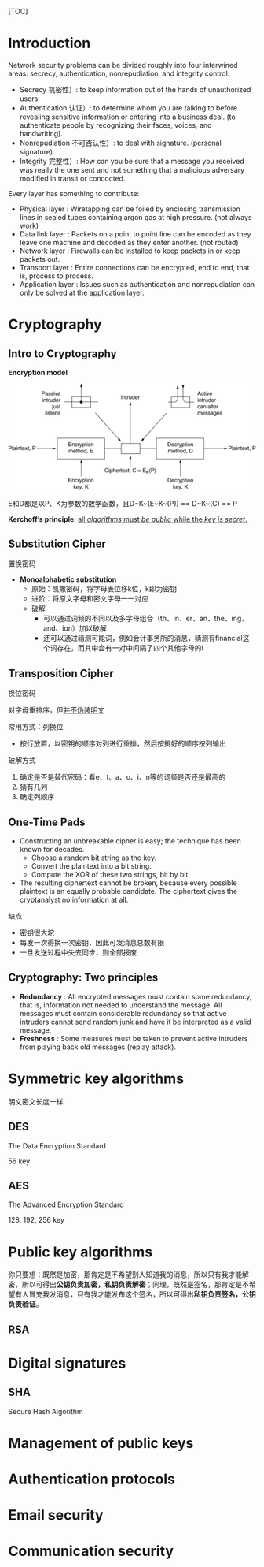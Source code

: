 [TOC]

# Introduction

Network security problems can be divided roughly into four interwined areas: secrecy, authentication, nonrepudiation, and integrity control.

* Secrecy 机密性）: to keep information out of the hands of unauthorized users.
* Authentication 认证）: to determine whom you are talking to before revealing sensitive information or entering into a business deal. (to authenticate people by recognizing their faces, voices, and handwriting).
* Nonrepudiation 不可否认性）: to deal with signature. (personal signature).
* Integrity 完整性）: How can you be sure that a message you received was really the one sent and not something that a malicious adversary modified in transit or concocted.



Every layer has something to contribute:

* Physical layer : Wiretapping can be foiled by enclosing transmission lines in sealed tubes containing argon gas at high pressure. (not always work)
* Data link layer : Packets on a point to point line can be encoded as they leave one machine and decoded as they enter another. (not routed)
* Network layer : Firewalls can be installed to keep packets in or keep packets out.
* Transport layer : Entire connections can be encrypted, end to end, that is, process to process.
* Application layer : Issues such as authentication and nonrepudiation can only be solved at the application layer.

# Cryptography

## Intro to Cryptography

**Encryption model**

![](assets/image-20210102191722757.png)

E和D都是以P、K为参数的数学函数，且D~K~(E~K~(P)) == D~K~(C) == P



**Kerchoff’s principle**: <u>all *algorithms* must *be public* while the *key is secret*.</u>

## Substitution Cipher

置换密码

* **Monoalphabetic substitution**
    * 原始：凯撒密码，将字母表位移k位，k即为密钥
    * 进阶：将原文字母和密文字母一一对应
    * 破解
        * 可以通过词频的不同以及多字母组合（th、in、er、an、the、ing、and、ion）加以破解
        * 还可以通过猜测可能词，例如会计事务所的消息，猜测有financial这个词存在，而其中会有一对中间隔了四个其他字母的i

## Transposition Cipher

换位密码

对字母重排序，但<u>并不伪装明文</u>

常用方式：列换位

* 按行放置，以密钥的顺序对列进行重排，然后按排好的顺序按列输出

破解方式

1. 确定是否是替代密码：看e、t、a、o、i、n等的词频是否还是最高的
2. 猜有几列
3. 确定列顺序

## One-Time Pads

* Constructing an unbreakable cipher is easy; the technique has been known for decades.
    * Choose a random bit string as the key.
    * Convert the plaintext into a bit string.
    * Compute the XOR of these two strings, bit by bit.
* The resulting ciphertext cannot be broken, because every possible plaintext is an equally probable candidate. The ciphertext gives the cryptanalyst no information at all.

缺点

* 密钥很大坨
* 每发一次得换一次密钥，因此可发消息总数有限
* 一旦发送过程中失去同步，则全部报废

## Cryptography: Two principles

* **Redundancy** : All encrypted messages must contain some redundancy, that is, information not needed to understand the message. All messages must contain considerable redundancy so that active intruders cannot send random junk and have it be interpreted as a valid message.
* **Freshness** : Some measures must be taken to prevent active intruders from playing back old messages (replay attack).



# Symmetric key algorithms

明文密文长度一样

## DES

The Data Encryption Standard

56 key

## AES

The Advanced Encryption Standard

128, 192, 256 key



# Public key algorithms

你只要想：既然是加密，那肯定是不希望别人知道我的消息，所以只有我才能解密，所以可得出**公钥负责加密，私钥负责解密**；同理，既然是签名，那肯定是不希望有人冒充我发消息，只有我才能发布这个签名，所以可得出**私钥负责签名，公钥负责验证**。

## RSA

# Digital signatures

## SHA

Secure Hash Algorithm

# Management of public keys

# Authentication protocols

# Email security

# Communication security